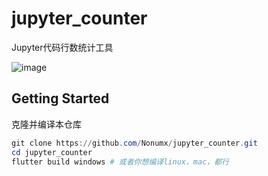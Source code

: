 # jupyter_counter

Jupyter代码行数统计工具

![image](https://github.com/Nonumx/jupyter_counter/assets/17672640/f66655d6-9577-4fd9-895f-1bc7cf4833cd)

## Getting Started

克隆并编译本仓库

```powershell
git clone https://github.com/Nonumx/jupyter_counter.git
cd jupyter_counter
flutter build windows # 或者你想编译linux，mac，都行
```
